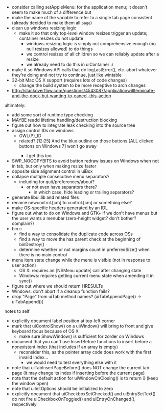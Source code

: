 - consider calling setAppleMenu: for the application menu; it doesn't seem to make much of a difference but
- make the name of the variable to refer to a single tab page consistent (already decided to make them all `page`)
- clean up windows resizing logic
	- make it so that only top-level window resizes trigger an update; container resizes do not update
		- windows resizing logic is simply not comprehensive enough (no null resizes allowed) to do things
		- we control resizes of all children so we can reliably update after a resize
		- we already need to do this in uiContainer :/
- make it so Windows API calls that do logLastError(), etc. abort whatever they're doing and not try to continue, just like wintable
- 32-bit Mac OS X support (requires lots of code changes)
	- change the build system to be more receptive to arch changes
- http://stackoverflow.com/questions/4543087/applicationwillterminate-and-the-dock-but-wanting-to-cancel-this-action

ultimately:
- add some sort of runtime type checking
- MAYBE readd lifetime handling/destruction blocking
- figure out how to integrate leak checking into the source tree
- assign control IDs on windows
	- GWL(P)_ID
	- related? [12:25] <ZeroOne> And the blue outline on those buttons [ALL clicked buttons on Windows 7] won't go away
		- I get this too
- SWP_NOCOPYBITS to avoid button redraw issues on Windows when not in tab, but only when making resize faster
- opposite side alignment control in uiBox
- collapse multiple consecutive menu separators?
	- including for quit/preferences/about?
		- or not even have separators there?
			- in which case, hide leading or trailing separators?
- generate libui.lib and related files
- rename newcontrol.[cm] to control.[cm] or something else?
- make OS-specific headers generated by an IDL
- figure out what to do on Windows and GTK+ if we don't have menus but the user wants a menubar (zero-height widget? don't bother? complain?)
- bin.c
	- find a way to consolidate the duplicate code across OSs
	- find a way to move the has parent check at the beginning of binDestroy()
	- determine whether or not margins count in preferredSize() when there is no main control
- menu item state change while the menu is visible (not in response to user action)
	- OS X: requires an [NSMenu update] call after changing state
	- Windows: requires getting current menu state when amending it in sync()
- figure out where we should return HRESULTs
- Windows: don't abort if a cleanup function fails?
- drop "Page" from uiTab method names? (uiTabAppendPage() -> uiTabAppend())

notes to self
- explicitly document label position at top-left corner
- mark that uiControlShow() on a uiWindow() will bring to front and give keyboard focus because of OS X
	- make sure ShowWindow() is sufficient for zorder on Windows
- document that you can't use InsertBefore functions to insert before a nonexistent index (that includes if an array is empty)
	- reconsider this, as the pointer array code does work with the first invalid index...
		- we would need to test everything else with it
- note that uiTabInsertPageBefore() does NOT change the current tab page (it may change its index if inserting before the current page)
- note that the default action for uiWindowOnClosing() is to return 0 (keep the window open)
- note that uiInitOptions should be initialized to zero
- explicitly document that uiCheckboxSetChecked() and uiEntrySetText() do not fire uiCheckboxOnToggled() and uiEntryOnChanged(), respectively
